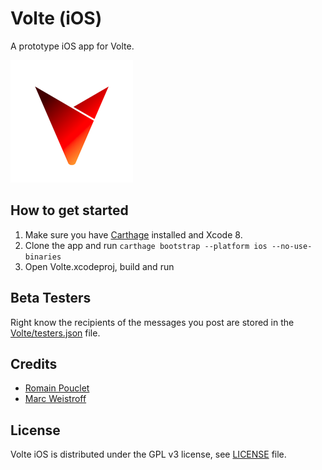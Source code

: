 # Volte (iOS)

A prototype iOS app for Volte.

![Volte logo](volte-logo.png)

## How to get started

1. Make sure you have [Carthage](https://github.com/Carthage/Carthage/) installed and Xcode 8.
2. Clone the app and run `carthage bootstrap --platform ios --no-use-binaries`
3. Open Volte.xcodeproj, build and run

## Beta Testers

Right know the recipients of the messages you post are stored in the [Volte/testers.json](Volte/testers.json) file.

## Credits 

* [Romain Pouclet](https://romain-pouclet.com) 
* [Marc Weistroff](http://www.delatech.net/en/)

## License 

Volte iOS is distributed under the GPL v3 license, see [LICENSE](LICENSE) file.
